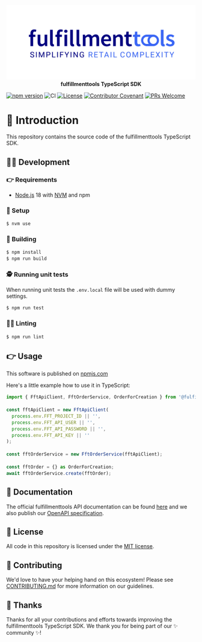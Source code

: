 <p align="center">
  <a href="https://fulfillmenttools.com/">
    <img alt="fulfillmenttools logo" src="./.github/images/fft-mach-alliance.svg">
  </a></br>
  <b>fulfillmenttools TypeScript SDK</b>
</p>

[![npm version](https://img.shields.io/npm/v/@fulfillmenttools/fulfillmenttools-sdk-typescript.svg?style=flat)](https://www.npmjs.com/package/@fulfillmenttools/fulfillmenttools-sdk-typescript) 
![CI](https://github.com/fulfillmenttools/fulfillmenttools-sdk-typescript/actions/workflows/ci.yml/badge.svg)
[![License](https://img.shields.io/github/license/fulfillmenttools/fulfillmenttools-sdk-typescript)](./LICENSE)
[![Contributor Covenant](https://img.shields.io/badge/Contributor%20Covenant-2.1-4baaaa.svg)](./CODE_OF_CONDUCT.md)
[![PRs Welcome](https://img.shields.io/badge/PRs-welcome-brightgreen.svg)](./CONTRIBUTING.md)

# 🤖 Introduction

This repository contains the source code of the fulfillmenttools TypeScript SDK.

## 👨‍💻 Development

### 👉 Requirements

- [Node.js](https://nodejs.org/en/) 18 with [NVM](https://github.com/nvm-sh/nvm) and npm

### 🛫 Setup

```bash
$ nvm use
```

### 🤸 Building

```bash
$ npm install
$ npm run build
```

### 🕵️ Running unit tests

When running unit tests the `.env.local` file will be used with dummy settings.

```bash
$ npm run test
```

### 🕵️‍♀️ Linting

```bash
$ npm run lint
```
## 👉 Usage

This software is published on [npmjs.com](https://www.npmjs.com/package/@fulfillmenttools/fulfillmenttools-sdk-typescript)

Here's a little example how to use it in TypeScript:

```typescript
import { FftApiClient, FftOrderService, OrderForCreation } from '@fulfillmenttools/fulfillmenttools-sdk-typescript';

const fftApiClient = new FftApiClient(
  process.env.FFT_PROJECT_ID || '',
  process.env.FFT_API_USER || '',
  process.env.FFT_API_PASSWORD || '',
  process.env.FFT_API_KEY || ''
);

const fftOrderService = new FftOrderService(fftApiClient);

const fftOrder = {} as OrderForCreation;
await fftOrderService.create(fftOrder);
```

## 📖 Documentation

The official fulfillmenttools API documentation can be found [here](https://docs.fulfillmenttools.com/api-docs/) and we also publish our [OpenAPI specification](https://fulfillmenttools.github.io/api-reference-ui/).

## 📜 License

All code in this repository is licensed under the [MIT license](https://github.com/fulfillmenttools/fulfillmenttools-sdk-typescript/blob/master/LICENSE).

## 🙌 Contributing

We'd love to have your helping hand on this ecosystem! Please see [CONTRIBUTING.md](./CONTRIBUTING.md) for more information on our guidelines.

## :blue_heart: Thanks

Thanks for all your contributions and efforts towards improving the fulfillmenttools TypeScript SDK. We thank you for being part of our :sparkles: community :sparkles:!
